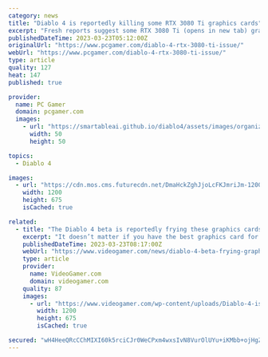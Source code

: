 ```yaml
---
category: news
title: "Diablo 4 is reportedly killing some RTX 3080 Ti graphics cards"
excerpt: "Fresh reports suggest some RTX 3080 Ti (opens in new tab) graphics cards are running horribly, or even dying, while playing the Diablo 4 closed beta over the weekend. It appears that most of the users ..."
publishedDateTime: 2023-03-23T05:12:00Z
originalUrl: "https://www.pcgamer.com/diablo-4-rtx-3080-ti-issue/"
webUrl: "https://www.pcgamer.com/diablo-4-rtx-3080-ti-issue/"
type: article
quality: 127
heat: 147
published: true

provider:
  name: PC Gamer
  domain: pcgamer.com
  images:
    - url: "https://smartableai.github.io/diablo4/assets/images/organizations/pcgamer.com-50x50.jpg"
      width: 50
      height: 50

topics:
  - Diablo 4

images:
  - url: "https://cdn.mos.cms.futurecdn.net/DmaHckZghJjoLcFKJmriJm-1200-80.jpg"
    width: 1200
    height: 675
    isCached: true

related:
  - title: "The Diablo 4 beta is reportedly frying these graphics cards"
    excerpt: "It doesn’t matter if you have the best graphics card for the game, as the Diablo 4 Beta is reportedly frying people’s graphics cards, according to this Reddit thread. The current gaming and tech world ..."
    publishedDateTime: 2023-03-23T08:17:00Z
    webUrl: "https://www.videogamer.com/news/diablo-4-beta-frying-graphics-cards/"
    type: article
    provider:
      name: VideoGamer.com
      domain: videogamer.com
    quality: 87
    images:
      - url: "https://www.videogamer.com/wp-content/uploads/Diablo-4-is-frying-graphics-cards.jpg"
        width: 1200
        height: 675
        isCached: true

secured: "wH4HeeQRcCChMIXI60k5rciCJr0WeCPxm4wxsIvN8VurOlUYu+iKMbb+ojHgZuhq00dGZ09j04bE1H0d6higmGeIlzIk7n4mvGMPrdJFV925/LXihmCOoeyf32ooCbHryE7kXNYdSAkqmWgTQMx5SN5PnceijYF6mTvWQoPELwjBj7NDltXQa96APs5CclmlK6/Yfa1NButR1M+8Q8mloP4rPvfZA2LtEgc+oyJRCnssNWLBvO9rA1NY2MUiC3Iv7AvwP4mKMYG7M4LjN0FGPOcsU+0rMfPvD9u034TjlYgJ/J1TZTYc+clzg30NM0caG2O588u/ZmtCCshMBHEAqU3addfNsQXrvnzmmH4uSxw=;e+f96YDFyLqv5jYrSC7Ujw=="
---
```


